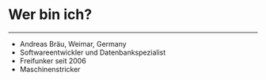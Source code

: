 # Wer bin ich?

----

* Andreas Bräu, Weimar, Germany 
* Softwareentwickler und Datenbankspezialist
* Freifunker seit 2006
* Maschinenstricker
